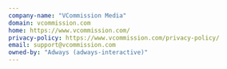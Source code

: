 ```yaml
---
company-name: "VCommission Media"
domain: vcommission.com
home: https://www.vcommission.com/
privacy-policy: https://www.vcommission.com/privacy-policy/
email: support@vcommission.com
owned-by: "Adways (adways-interactive)"
---
```





